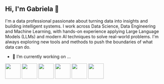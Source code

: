 ## Hi, I'm Gabriela 👋

I'm a data professional passionate about turning data into insights and building intelligent systems. I work across Data Science, Data Engineering and Machine Learning, 
with hands-on experience applying Large Language Models (LLMs) and modern AI techniques to solve real-world problems. I'm always exploring new tools and methods to push 
the boundaries of what data can do.

- 🔭 I’m currently working on ...
<div style="display: inline" >
<img width='50' height='50' src="https://cdn.jsdelivr.net/gh/devicons/devicon@latest/icons/python/python-original.svg" />
<img width='50' height='50' src="https://cdn.jsdelivr.net/gh/devicons/devicon@latest/icons/azuresqldatabase/azuresqldatabase-original.svg" />
<img width='50' height='50' src="https://cdn.jsdelivr.net/gh/devicons/devicon@latest/icons/tensorflow/tensorflow-original.svg" />
<img width='50' height='50' src="https://cdn.jsdelivr.net/gh/devicons/devicon@latest/icons/hadoop/hadoop-original.svg" />
<img width='50' height='50' src="https://cdn.jsdelivr.net/gh/devicons/devicon@latest/icons/scikitlearn/scikitlearn-original.svg" />
<img width='50' height='50' src="https://cdn.jsdelivr.net/gh/devicons/devicon@latest/icons/apacheairflow/apacheairflow-original.svg" />
          
</div>          
          

